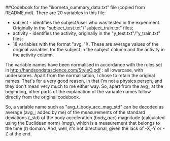 ##Codebook for the "ikorneta_summary_data.txt" file (copied from README.md).
There are 20 variables in this file:
* subject - identifies the subject/user who was tested in the experiment. Originally in the "subject_test.txt"/"subject_train.txt" files;
* activity - identifies the activity, originally in the "y_test.txt"/"y_train.txt" files;
* 18 variables with the format "avg_"X. These are average values of the original variables for the subject in the subject column and the activity in the activity column.

The variable names have been normalised in accordance with the rules set in http://handsondatascience.com/StyleO.pdf : all lowercase, with underscores. Apart from the normalisation, I chose to retain the original names. That's for a very good reason, in that I'm not a physics person, and they don't mean very much to me either way. So, apart from the avg_ at the beginning, other parts of the explanation of the variable names follow directly from the original codebook.

So, a variable name such as "avg_t_body_acc_mag_std" can be decoded as average (avg_; added by me) of the measurements of the standard deviations (_std) of the body acceleration (_body_acc_) magnitude (calculated using the Euclidean norm) (_mag_), which is a measurement that belongs to the time (_t_) domain. And, well, it's not directional, given the lack of -X,-Y or -Z at the end.
